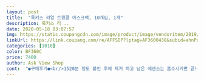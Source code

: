```yaml
---
layout: post 
title:  "록키스 리얼 트윙클 마스크팩, 10개입, 1개" 
description: 록키스 리 ..
date: 2020-05-18 03:07:57 
img: https://static.coupangcdn.com/image/product/image/vendoritem/2019/06/03/3530391100/5445623e-ae2c-4598-8a02-7bce7ba742e1.jpg 
linkUrl: https://link.coupang.com/re/AFFSDP?lptag=AF3600438&subid=ahnPublicAsk&pageKey=64882816&itemId=219459777&vendorItemId=3530391100&traceid=V0-113-bee900e1e0968119 
categories: [1010] 
color: BF360C 
price: 7400 
author: Ask View Shop 
cont:  "●구매후기●<br/>1520분 정도 붙인 후에 제거 하고 남은 에센스는 흡수시키면 끝!<br/>​<br/>​지복합성 피부인 저에게 딱 좋지 않을까 싶어서 주문하게 됬네요!!<br/>✔️ 1장으로 관리되는 올인원 멀티 마스크팩<br/>✔️복합6종 히알루론산<br/>✔️식약청 인증 미백주름 기능성원료(나이아신아마이드,아데노신)로 피부탄력, 맑은피부로 만들어줌<br/>✔️유해한 성분이 없는 무방부제<br/>✔️자연유래성분 팩시트 ‼️<br/>각자의 주기가 있나봐요.<br/> 저는 1일1팩대신 3일1팩을 하고있어요.<br/><br/>각질 제거도 3일에 1번은 꼭 하는 것 같아요!<br/>계절이 바뀔쯤에 피부가 많이 건조하고 가려워서 피부과 계속 다니고 그랬거든요.<br/><br/>그나저나 팩은 남녀 모두 하는데 여자가 더 많이 써서 그런걸까요?<br/>그래야 피부가 좋아져요ㅠㅠ.<br/>.<br/><br/>그리고 사실 가격도 착하구요!<br/>그리고 히알루론산 좋은건 다들 아시잖아요,<br/>근데 속는셈치고 팩 사서 한번 붙여봐야지 하고 우연히 록키스 마스크 팩을 봤습니다.<br/><br/>냉장고 넣어뒀다가 한장을 붙이고 정확히 삼십분뒤 떼어보니 어머나 세상에 이게 웬일!^^<br/>로 피부를 촉촉하게 오래오래 지켜줍니다<br/>로키스 리얼 트윙클 마스크 팩 붙이시고  좋은 피부 ,예쁜얼굴 만드시길... <br/><br/>미백/주름 2중 기능성을 한 번에 해결이 가능.<br/><br/>반짝반짝반짝! 이름처럼 트윙클<br/>별 100개 도 아깝지 않은 제품입니다.<br/><br/>보다 강력한 복합 히알루론산의 수분보호막으로<br/>보습 광채 피부톤 모두다 채워주는 제품이다.<br/>라는 생각이 듭니다.<br/>그래서 이번주에는 무려 다섯박스나 구입해서 냉장고에 넣어두고 저희 아들 지금 붙여주고 있답니다.<br/><br/>사용방법은 다들 아시는 것과 같아요<br/>살균보존제와 파라벤과 같은 유해성분없는 착한 성분으로 만들어진 아이라고 해요.<br/><br/>살아 있네.<br/>.<br/> ㅋㅋ<br/>성분도 너무 돟고 가격도 엄청착해서 부담없이 지난주에 한통만 구입했답니다.<br/><br/>성분도 좋고, 가격도 착해서추천할만 한 마스크팩이네요〰️ 1일1팩 관리로 모두 꿀피부되세요❤️<br/>성분을 보시면<br/>세안 후 스킨으로 피부결 정돈 후에 얼굴에 맞춰 마스크팩을 얼굴에 붙여주기.<br/><br/>스킨케어 제품 구매하면서 마스크팩이 필요해서 같이 구매해봤습니다<br/>스텝 1.<br/> 피부 속 수분투과<br/>스텝 2.<br/> 수분막 형성<br/>스텝 3.<br/> 수분막 밀착<br/>스텝 4.<br/> 수분감 유지<br/>아 참! 시트가 나무에서 추출한 식물성분으로 만들어진 큐브라 40 팩시트라서<br/>아침에 머리말리는 동안 팩 올려두고 화장하면, 들뜸없이 화장도 잘 되고, 지속력도 오래가더라구요.<br/><br/>앞에 얼굴 반짝거리는 여자아이가 그러져있어요<br/>여자 그림이 많은 것 같아요.<br/><br/>여태까지 다른 좋다는 마스크 팩은 다 써보고 모델링 마스크 팩도 써보고 에스테티카서 얼굴 맛사지도 솔직히 다 받아본 경험있습니다.<br/><br/>역시 성분충이라 그런지 성분을 가장 중요하게 생각하게되요.<br/><br/>역시 주문한 바로 다음 날 오는 로켓배송 최고<br/>올인원마스크팩이라서 미백주름, 진정, 수분강화, 탄력, 무공수렴까지 한 방에 해결이 가능해요.<br/><br/>올인원이라서 미백,주름,수분강화,진정,탄력,무공수렴까지 한번에 관리되니까 스마트한거 같아요.<br/><br/>와우! ^^<br/>완전 강력히 추천해드립니다.<br/><br/>우선 로켓배송으로 빠르게 왔구요.<br/> 받아보자마자 너무 귀여워서 웃음이 나더라구요.<br/> 여심저격아닌가요❤️<br/>우수한 흡습성과 매끄러운 밀착력으로 수분감유지력도 높였어요.<br/><br/>이 팩 구매하신분들도 다들 만족해 하시더라구요.<br/><br/>저는 오히려 화장이 밀리더라구요.<br/><br/>저처럼 건조하고 조금씩 가렵고 칙칙한 피부 톤  가지신 분들이라면 후회없을듯 하네요.<br/><br/>저한텐 이미 록키스제품이 다 검증된 느낌이랄까요?<br/>제 폼클렌징에도 스킨케어 제품에도 전부 요 여자아이가 뙇!!<br/>좋다는 제품은 꼭 사서 이용해보는데, 카페에서 추천받아서 구매해봤어요〰️<br/>집에서 홈케어로 항상 마스크팩을 하고 있어요.<br/><br/>촘촘하고 얇아가지고 민감한 피부에도 사용이 가능해요.<br/><br/>촘촘하고 얇은시트로 민감한 피부에도 사용가능해서 예민한 제 피부에도 문제없이 사용가능하고, 수부지 이신분들에게 너무 좋을거 같아요〰️<br/>탄력없는 피부, 건조한 피부, 커진 모공, 푸석한 피부와 같은 모든 피부에 사용이 가능해요.<br/> :D<br/>파라벤 무첨가, 피부과 저자극 테스트완료라네요!!<br/>패키지는 연한핑크색 박스에 담겨서 와요.<br/><br/>팩 해보니까 피부가 부들부들 해지는거 같아요!!<br/>포장이 예쁘기만 하면 안되죠! 사용해보니까 에센스 양도 풍부하고 밀착력이 정말 좋더라구요➰<br/>피부가 완전 광채 나는 물광피부에다가 촉촉한건 뭐 말할것도 없고 자기전에 세수를 해도 광이 살아있더라구요.<br/><br/>피부의 수분을 촉촉하게 유지시켜주는 수분 폭탄마스크팩!!<br/>피부저자극 테스트까지 완료된 제품이니까 믿을만 하겠죠?<br/>핑크는 언제봐도 설레고 언제봐도 좋은 것 같아요<br/>하루에 마스크팩 한 장 쓰면 피부가 좋아질까요??<br/>한통안에 무려 열개씩이나 들어있더라구요.<br/><br/>항상 촉촉한 마스크팩을 좋아하고 팩을 하고나면 탱탱한 느낌이 나는 팩을 좋아하는데 록키스 제품에 요즘 푹 빠져가지고 제가 또 롸켓배송으로 10팩 주문해봤어요!!<br/>히아루론산, 하이드롤라이즈드 소듐하이알루로네이트, 하이드롤라이즈드 하이알루로닉애씨드, 저분자 소듐하이알루로네이트, 고분자 소듐하이알루로네이트, 소듐하이알루로네이트크로스폴리머로 이루어진 복합 6종 히알루론산으로 촉촉함을 오래오래<br/>히알루론산도 그냥 히알루론산이 아니예요.<br/><br/>" 
---
```

